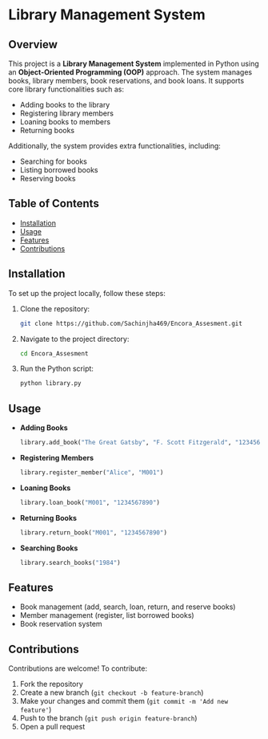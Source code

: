 # Library Management System

## Overview
This project is a **Library Management System** implemented in Python using an **Object-Oriented Programming (OOP)** approach. The system manages books, library members, book reservations, and book loans. It supports core library functionalities such as:

- Adding books to the library
- Registering library members
- Loaning books to members
- Returning books

Additionally, the system provides extra functionalities, including:

- Searching for books
- Listing borrowed books
- Reserving books

## Table of Contents
- [Installation](#installation)
- [Usage](#usage)
- [Features](#features)
- [Contributions](#contributions)

## Installation
To set up the project locally, follow these steps:

1. Clone the repository:
   ```sh
   git clone https://github.com/Sachinjha469/Encora_Assesment.git
   ```
2. Navigate to the project directory:
   ```sh
   cd Encora_Assesment
   ```
3. Run the Python script:
   ```sh
   python library.py
   ```

## Usage
- **Adding Books**
  ```python
  library.add_book("The Great Gatsby", "F. Scott Fitzgerald", "1234567890")
  ```
- **Registering Members**
  ```python
  library.register_member("Alice", "M001")
  ```
- **Loaning Books**
  ```python
  library.loan_book("M001", "1234567890")
  ```
- **Returning Books**
  ```python
  library.return_book("M001", "1234567890")
  ```
- **Searching Books**
  ```python
  library.search_books("1984")
  ```

## Features
- Book management (add, search, loan, return, and reserve books)
- Member management (register, list borrowed books)
- Book reservation system


## Contributions
Contributions are welcome! To contribute:
1. Fork the repository
2. Create a new branch (`git checkout -b feature-branch`)
3. Make your changes and commit them (`git commit -m 'Add new feature'`)
4. Push to the branch (`git push origin feature-branch`)
5. Open a pull request

